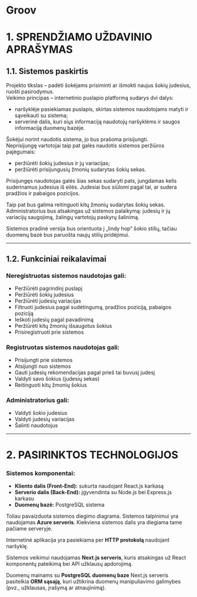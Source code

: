 # Groov

# 1. SPRENDŽIAMO UŽDAVINIO APRAŠYMAS

## 1.1. Sistemos paskirtis
Projekto tikslas – padėti šokėjams prisiminti ar išmokti naujus šokių judesius, ruošti pasirodymus.  
Veikimo principas – internetinio puslapio platformą sudarys dvi dalys:  
- naršyklėje pasiekiamas puslapis, skirtas sistemos naudotojams matyti ir sąveikauti su sistema;  
- serverinė dalis, kuri siųs informaciją naudotojų naršyklėms ir saugos informaciją duomenų bazėje.  

Šokėjui norint naudotis sistema, jo bus prašoma prisijungti.  
Neprisijungę vartotojai taip pat galės naudotis sistemos peržiūros pajėgumais:  
- peržiūrėti šokių judesius ir jų variacijas;  
- peržiūrėti prisijungusių žmonių sudarytas šokių sekas.  

Prisijungęs naudotojas galės šias sekas sudaryti pats, jungdamas kelis suderinamus judesius iš eilės. Judesiai bus siūlomi pagal tai, ar sudera pradžios ir pabaigos pozicijos.  

Taip pat bus galima reitinguoti kitų žmonių sudarytas šokių sekas.  
Administratorius bus atsakingas už sistemos palaikymą: judesių ir jų variacijų saugojimą, žalingų vartotojų paskyrų šalinimą.  

Sistemos pradinė versija bus orientuota į „lindy hop“ šokio stilių, tačiau duomenų bazė bus paruošta naujų stilių pridėjimui.

---

## 1.2. Funkciniai reikalavimai

### Neregistruotas sistemos naudotojas gali:
- Peržiūrėti pagrindinį puslapį  
- Peržiūrėti šokių judesius  
- Peržiūrėti judesių variacijas  
- Filtruoti judesius pagal sudėtingumą, pradžios poziciją, pabaigos poziciją  
- Ieškoti judesių pagal pavadinimą  
- Peržiūrėti kitų žmonių išsaugotus šokius  
- Prisiregistruoti prie sistemos  

### Registruotas sistemos naudotojas gali:
- Prisijungti prie sistemos  
- Atsijungti nuo sistemos  
- Gauti judesių rekomendacijas pagal prieš tai buvusį judesį  
- Valdyti savo šokius (judesių sekas)  
- Reitinguoti kitų žmonių šokius  

### Administratorius gali:
- Valdyti šokio judesius  
- Valdyti judesių variacijas  
- Šalinti naudotojus  

---

# 2. PASIRINKTOS TECHNOLOGIJOS

### Sistemos komponentai:
- **Kliento dalis (Front-End):** sukurta naudojant React.js karkasą  
- **Serverio dalis (Back-End):** įgyvendinta su Node.js bei Express.js karkasu  
- **Duomenų bazė:** PostgreSQL sistema  

Toliau pavaizduota sistemos diegimo diagrama. Sistemos talpinimui yra naudojamas **Azure serveris**. Kiekviena sistemos dalis yra diegiama tame pačiame serveryje.  

Internetinė aplikacija yra pasiekiama per **HTTP protokolą** naudojant naršyklę.  

Sistemos veikimui naudojamas **Next.js serveris**, kuris atsakingas už React komponentų pateikimą bei API užklausų apdorojimą.  

Duomenų mainams su **PostgreSQL duomenų baze** Next.js serveris pasitelkia **ORM sąsają**, kuri užtikrina duomenų manipuliavimo galimybes (pvz., užklausas, įrašymą ar atnaujinimą).
